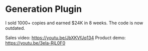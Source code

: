 # Generation Plugin

I sold 1000+ copies and earned $24K in 8 weeks.
The code is now outdated.

Sales video: https://youtu.be/JbXKVfJq134
Product demo: https://youtu.be/3ela-RjL0F0
